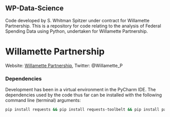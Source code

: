## WP-Data-Science
Code developed by S. Whitman Spitzer under contract for Willamette Partnership. This is a repository for code relating to the analysis of Federal Spending Data using Python, undertaken for Willamette Partnership.

# Willamette Partnership
Website: [Willamette Partnership](https://willamettepartnership.org/), Twitter: @Willamette_P

### Dependencies
Development has been in a virtual environment in the PyCharm IDE. The dependencies used by the code thus far can be installed with the following command line (terminal) arguments:
```bash
pip install requests && pip install requests-toolbelt && pip install pandas && pip install beautifulsoup4
```

